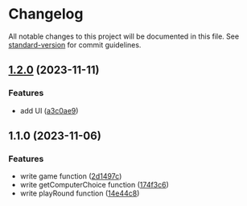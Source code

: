 # Changelog

All notable changes to this project will be documented in this file. See [standard-version](https://github.com/conventional-changelog/standard-version) for commit guidelines.

## [1.2.0](https://github.com/dmytroivanchuk/odin-rock-paper-scissors/compare/v1.1.0...v1.2.0) (2023-11-11)


### Features

* add UI ([a3c0ae9](https://github.com/dmytroivanchuk/odin-rock-paper-scissors/commit/a3c0ae9273ef7723e99d853d7823c58c2d26599e))

## 1.1.0 (2023-11-06)


### Features

* write game function ([2d1497c](https://github.com/dmytroivanchuk/odin-rock-paper-scissors/commit/2d1497cf7da24497da1316b65d2be8a9e005e31f))
* write getComputerChoice function ([174f3c6](https://github.com/dmytroivanchuk/odin-rock-paper-scissors/commit/174f3c6df7904664c576fff92e0c59f1f0b5b2d2))
* write playRound function ([14e44c8](https://github.com/dmytroivanchuk/odin-rock-paper-scissors/commit/14e44c8b5154b7421464384f2e51aa047b4921e3))
